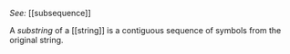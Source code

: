 *See:* [[subsequence]]

A *substring* of a [[string]] is a contiguous sequence of symbols from the original string. 